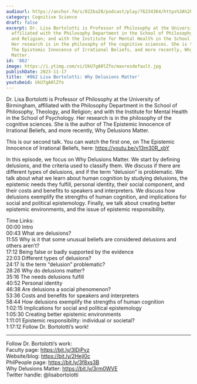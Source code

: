 ```yaml
---
audiourl: https://anchor.fm/s/822ba20/podcast/play/76234364/https%3A%2F%2Fd3ctxlq1ktw2nl.cloudfront.net%2Fstaging%2F2023-8-22%2Fca699bbb-b067-15d4-b2ab-34c55ef9d856.m4a
category: Cognitive Science
draft: false
excerpt: Dr. Lisa Bortolotti is Professor of Philosophy at the University of Birmingham,
  affiliated with the Philosophy Department in the School of Philosophy, Theology,
  and Religion; and with the Institute for Mental Health in the School of Psychology.
  Her research is in the philosophy of the cognitive sciences. She is the author of
  The Epistemic Innocence of Irrational Beliefs, and more recently, Why Delusions
  Matter.
id: '862'
image: https://i.ytimg.com/vi/UkU7gA0lZfo/maxresdefault.jpg
publishDate: 2023-11-17
title: '#862 Lisa Bortolotti: Why Delusions Matter'
youtubeid: UkU7gA0lZfo
---
```

<div class="timelinks">

Dr. Lisa Bortolotti is Professor of Philosophy at the University of Birmingham, affiliated with the Philosophy Department in the School of Philosophy, Theology, and Religion; and with the Institute for Mental Health in the School of Psychology. Her research is in the philosophy of the cognitive sciences. She is the author of The Epistemic Innocence of Irrational Beliefs, and more recently, Why Delusions Matter.

This is our second talk. You can watch the first one, on The Epistemic Innocence of Irrational Beliefs, here: https://youtu.be/v13m30R_xbY

In this episode, we focus on Why Delusions Matter. We start by defining delusions, and the criteria used to classify them. We discuss if there are different types of delusions, and if the term “delusion” is problematic. We talk about what we learn about human cognition by studying delusions, the epistemic needs they fulfill, personal identity, their social component, and their costs and benefits to speakers and interpreters. We discuss how delusions exemplify the strengths of human cognition, and implications for social and political epistemology. Finally, we talk about creating better epistemic environments, and the issue of epistemic responsibility.

Time Links:  
<time>00:00</time> Intro  
<time>00:43</time> What are delusions?  
<time>11:55</time> Why is it that some unusual beliefs are considered delusions and others aren’t?  
<time>17:12</time> Being false or badly supported by the evidence  
<time>22:03</time> Different types of delusions?  
<time>24:17</time> Is the term “delusion” problematic?  
<time>28:26</time> Why do delusions matter?  
<time>35:16</time> The needs delusions fulfill  
<time>40:52</time> Personal identity  
<time>46:38</time> Are delusions a social phenomenon?  
<time>53:36</time> Costs and benefits for speakers and interpreters  
<time>58:44</time> How delusions exemplify the strengths of human cognition  
<time>1:02:15</time> Implications for social and political epistemology  
<time>1:05:30</time> Creating better epistemic environments  
<time>1:11:01</time> Epistemic responsibility: individual or societal?  
<time>1:17:12</time> Follow Dr. Bortolotti’s work!

---

Follow Dr. Bortolotti’s work:  
Faculty page: https://bit.ly/3lDjPvz  
Website/blog: https://bit.ly/2Hejl0c  
PhilPeople page: https://bit.ly/3f8xs3B  
Why Delusions Matter: https://bit.ly/3rm0WVE  
Twitter handle: @lisabortolotti
</div>


